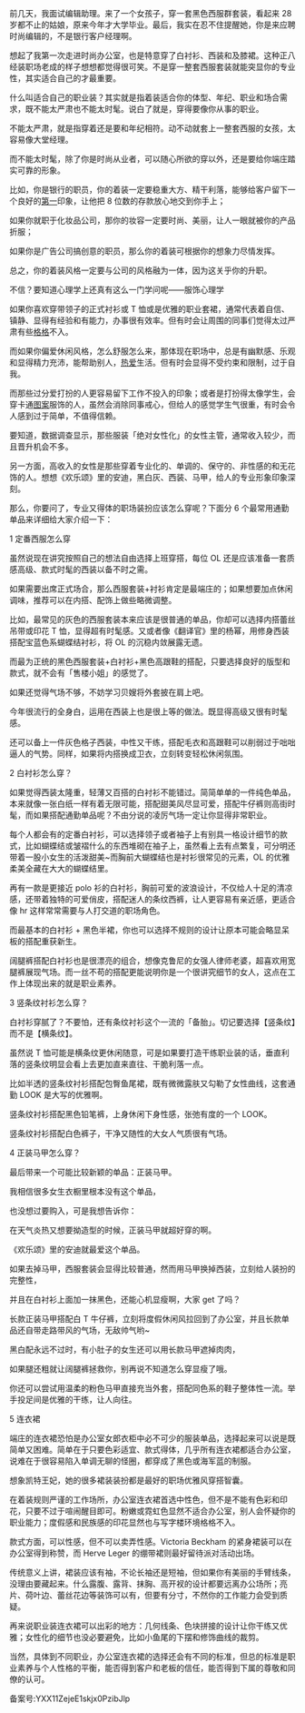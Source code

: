 前几天，我面试编辑助理。来了一个女孩子，穿一套黑色西服群套装，看起来 28 岁都不止的姑娘，原来今年才大学毕业。最后，我实在忍不住提醒她，你是来应聘时尚编辑的，不是银行客户经理啊。

想起了我第一次走进时尚办公室，也是特意穿了白衬衫、西装和及膝裙。这种正八经装职场老成的样子想想都觉得很可笑。不是穿一整套西服套装就能突显你的专业性，其实适合自己的才最重要。

什么叫适合自己的职业装？其实就是指着装适合你的体型、年纪、职业和场合需求，既不能太严肃也不能太时髦。说白了就是，穿得要像你从事的职业。

不能太严肃，就是指穿着还是要和年纪相符。动不动就套上一整套西服的女孩，太容易像大堂经理。

而不能太时髦，除了你是时尚从业者，可以随心所欲的穿以外，还是要给你端庄踏实可靠的形象。

比如，你是银行的职员，你的着装一定要稳重大方、精干利落，能够给客户留下一个良好的[第一](http://brand.efu.com.cn/brandshow-949171.html)印象，让他把 8 位数的存款放心地交到你手上；

如果你就职于化妆品公司，那你的妆容一定要时尚、美丽，让人一眼就被你的产品折服；

如果你是广告公司搞创意的职员，那么你的着装可根据你的想象力尽情发挥。

总之，你的着装风格一定要与公司的风格融为一体，因为这关乎你的升职。

不信？要知道心理学上还真有这么一门学问呢——服饰心理学

如果你喜欢穿带领子的正式衬衫或 T 恤或是优雅的职业套裙，通常代表着自信、镇静、显得有经验和有能力，办事很有效率。但有时会让周围的同事们觉得太过严肃有些[格格](http://brand.efu.com.cn/brandshow-87266.html)不入。

而如果你偏爱休闲风格，怎么舒服怎么来，那体现在职场中，总是有幽默感、乐观和显得精力充沛，能帮助别人，[热爱](http://brand.efu.com.cn/brandshow-904520.html)生活。但有时会显得不受约束和限制，过于自我。

而那些过分爱打扮的人更容易留下工作不投入的印象；或者是打扮得太像学生，会穿卡通[图案](http://brand.efu.com.cn/brandshow-528060.html)服饰的人，虽然会消除同事戒心，但给人的感觉学生气很重，有时会令人感到过于简单，不值得信赖。

要知道，数据调查显示，那些服装「绝对女性化」的女性主管，通常收入较少，而且晋升机会不多。

另一方面，高收入的女性是那些穿着专业化的、单调的、保守的、非性感的和无花饰的人。想想《欢乐颂》里的安迪，黑白灰、西装、马甲，给人的专业形象印象深刻。

那么，你要问了，专业又得体的职场装扮应该怎么穿呢？下面分 6 个最常用通勤单品来详细给大家介绍一下：

1 定番西服怎么穿

虽然说现在讲究按照自己的想法自由选择上班穿搭，每位 OL 还是应该准备一套质感高级、款式时髦的西装以备不时之需。

如果需要出席正式场合，那么西服套装+衬衫肯定是最端庄的；如果想要加点休闲调味，推荐可以在内搭、配饰上做些略微调整。

比如，最常见的灰色的西服套装本来应该是很普通的单品，你却可以选择内搭蕾丝吊带或印花 T 恤，显得超有时髦感。又或者像《翻译官》里的杨幂，用修身西装搭配宝蓝色系蝴蝶结衬衫，将 OL 的沉稳内敛展露无遗。

而最为正统的黑色西服套装+白衬衫+黑色高跟鞋的搭配，只要选择良好的版型和款式，就不会有「售楼小姐」的感觉了。

如果还觉得气场不够，不妨学习贝嫂将外套披在肩上吧。

今年很流行的全身白，运用在西装上也是很上等的做法。既显得高级又很有时髦感。

还可以备上一件灰色格子西装，中性又干练，搭配毛衣和高跟鞋可以削弱过于咄咄逼人的气势。同样，如果将内搭换成卫衣，立刻转变轻松休闲氛围。

2 白衬衫怎么穿？

如果觉得西装太隆重，轻薄又百搭的白衬衫不能错过。简简单单的一件纯色单品，本来就像一张白纸一样有着无限可能，搭配甜美风尽显可爱，搭配牛仔裤则高街时髦，而如果搭配通勤单品呢？不由分说的凌厉气场一定让你显得非常职业。

每个人都会有的定番白衬衫，可以选择领子或者袖子上有别具一格设计细节的款式，比如蝴蝶结或皱褶什么的东西堆砌在袖子上，虽然看上去有点繁复，可分明还带着一股小女生的活泼甜美\~而胸前大蝴蝶结也是衬衫很常见的元素，OL 的优雅柔美全藏在大大的蝴蝶结里。

再有一款是更接近 polo 衫的白衬衫，胸前可爱的波浪设计，不仅给人十足的清凉感，还带着独特的可爱俏皮，搭配迷人的条纹西裤，让人更容易有亲近感，更适合像 hr 这样常常需要与人打交道的职场角色。

而最基本的白衬衫 + 黑色半裙，你也可以选择不规则的设计让原本可能会略显呆板的搭配重获新生。

阔腿裤搭配白衬衫也是很漂亮的组合，想像克鲁尼的女强人律师老婆，超喜欢用宽腿裤展现气场。而一丝不苟的搭配更能说明你是一个很讲究细节的女人，这点在工作上体现出来的就是职业素养。

3 竖条纹衬衫怎么穿？

白衬衫穿腻了？不要怕，还有条纹衬衫这个一流的「备胎」。切记要选择【竖条纹】而不是【横条纹】。

虽然说 T 恤可能是横条纹更休闲随意，可是如果要打造干练职业装的话，垂直利落的竖条纹明显会看上去更加直来直往、干脆利落一点。

比如半透的竖条纹衬衫搭配包臀鱼尾裙，既有微微露肤又勾勒了女性曲线，这套通勤 LOOK 是大写的优雅啊。

竖条纹衬衫搭配黑色铅笔裤，上身休闲下身性感，张弛有度的一个 LOOK。

竖条纹衬衫搭配白色裤子，干净又随性的大女人气质很有气场。

4 正装马甲怎么穿？

最后带来一个可能比较新颖的单品：正装马甲。

我相信很多女生衣橱里根本没有这个单品，

也没想过要购入，可是我想告诉你：

在天气炎热又想要拗造型的时候，正装马甲就超好穿的啊。

《欢乐颂》里的安迪就最爱这个单品。

如果去掉马甲，西服套装会显得比较普通，然而用马甲换掉西装，立刻给人装扮的完整性，

并且在白衬衫上面加一抹黑色，还能心机显瘦啊，大家 get 了吗？

长款正装马甲搭配白 T 牛仔裤，立刻将度假休闲风拉回到了办公室，并且长款单品还自带走路带风的气场，无敌帅气哟\~

黑白配永远不过时，有小肚子的女生还可以用长款马甲遮掉肉肉，

如果腿还粗就让阔腿裤拯救你，别再说不知道怎么穿显瘦了哦。

你还可以尝试用温柔的粉色马甲直接充当外套，搭配同色系的鞋子整体性一流。举手投足间是优雅的干练，让人向往。

5 连衣裙

端庄的连衣裙恐怕是办公室女郎衣柜中必不可少的服装单品，选择起来可以说是既简单又困难。简单在于只要色彩适宜、款式得体，几乎所有连衣裙都适合办公室，说难在于很容易陷入单调无聊的怪圈，都穿成了黑色或海军蓝的制服。

想象凯特王妃，她的很多裙装装扮都是最好的职场优雅风穿搭智囊。

在着装规则严谨的工作场所，办公室连衣裙首选中性色，但不是不能有色彩和印花，只要不过于喧闹醒目即可。粉嫩或霓虹色显然不适合办公室，别人会怀疑你的职业能力；度假感和民族感的印花显然也与写字楼环境格格不入。

款式方面，可以性感，但不可以卖弄性感。Victoria Beckham 的紧身裙装可以在办公室得到称赞，而 Herve Leger 的绷带裙则最好留待派对活动出场。

传统意义上讲，裙装应该有袖，不论长袖还是短袖，但如果你有美丽的手臂线条，没理由要藏起来。什么露腹、露背、抹胸、高开衩的设计都要远离办公场所；亮片、荷叶边、蕾丝花边等装饰可以有，但要有分寸，不然你的工作能力会受到质疑。

再来说职业装连衣裙可以出彩的地方：几何线条、色块拼接的设计让你干练又优雅；女性化的细节也没必要避免，比如小鱼尾的下摆和修饰曲线的裁剪。

当然，具体到不同职业，办公室连衣裙的选择还会有不同的标准，但总的标准是职业素养与个人性格的平衡，能否得到客户和老板的信任，能否得到下属的尊敬和同僚的认可。

备案号:YXX11ZejeE1skjx0PzibJlp